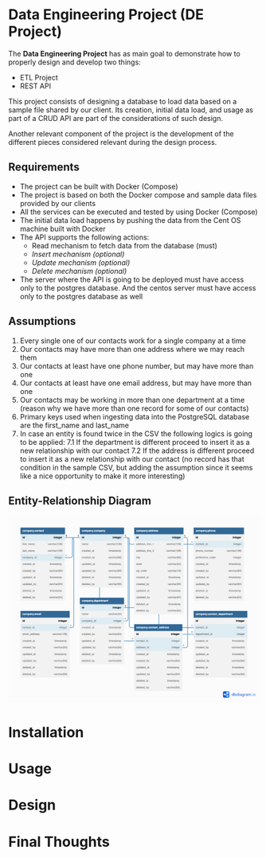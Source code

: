 # Data Engineering Project (DE Project)

The **Data Engineering Project** has as main goal to demonstrate how to properly design and develop two things:
- ETL Project
- REST API

This project consists of designing a database to load data based on a sample file shared by our client. Its creation, initial data load, and usage as part of a CRUD API are part of the considerations of such design.

Another relevant component of the project is the development of the different pieces considered relevant during the design process.

## Requirements

- The project can be built with Docker (Compose)
- The project is based on both the Docker compose and sample data files provided by our clients
- All the services can be executed and tested by using Docker (Compose)
- The initial data load happens by pushing the data from the Cent OS machine built with Docker
- The API supports the following actions:
    - Read mechanism to fetch data from the database (must)
    - *Insert mechanism (optional)*
    - *Update mechanism (optional)*
    - *Delete mechanism (optional)*
- The server where the API is going to be deployed must have access only to the postgres
database. And the centos server must have access only to the postgres database as well

## Assumptions

1. Every single one of our contacts work for a single company at a time
2. Our contacts may have more than one address where we may reach them
3. Our contacts at least have one phone number, but may have more than one
4. Our contacts at least have one email address, but may have more than one
5. Our contacts may be working in more than one department at a time (reason why we have more than one record for some of our contacts)
6. Primary keys used when ingesting data into the PostgreSQL database are the first_name and last_name
7. In case an entity is found twice in the CSV the following logics is going to be applied:
7.1 If the department is different proceed to insert it as a new relationship with our contact
7.2 If the address is different proceed to insert it as a new relationship with our contact (no record has that condition in the sample CSV, but adding the assumption since it seems like a nice opportunity to make it more interesting)

## Entity-Relationship Diagram
![Database Proposed Design](./documentation/img/data_engineering_project.png)

# Installation

# Usage

# Design

# Final Thoughts
